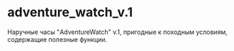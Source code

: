 # adventure_watch_v.1
Наручные часы "AdventureWatch" v.1, пригодные к походным условиям, содержащие полезные функции.
